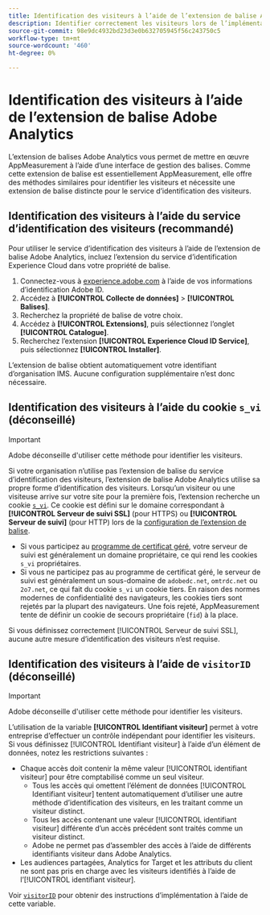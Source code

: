 ```yaml
---
title: Identification des visiteurs à l’aide de l’extension de balise Adobe Analytics
description: Identifier correctement les visiteurs lors de l’implémentation de l’extension de balise Adobe Analytics.
source-git-commit: 98e9dc4932bd23d3e0b632705945f56c243750c5
workflow-type: tm+mt
source-wordcount: '460'
ht-degree: 0%

---
```


# Identification des visiteurs à l’aide de l’extension de balise Adobe Analytics

L’extension de balises Adobe Analytics vous permet de mettre en œuvre AppMeasurement à l’aide d’une interface de gestion des balises. Comme cette extension de balise est essentiellement AppMeasurement, elle offre des méthodes similaires pour identifier les visiteurs et nécessite une extension de balise distincte pour le service d’identification des visiteurs.

## Identification des visiteurs à l’aide du service d’identification des visiteurs (recommandé)

Pour utiliser le service d’identification des visiteurs à l’aide de l’extension de balise Adobe Analytics, incluez l’extension du service d’identification Experience Cloud dans votre propriété de balise.

1. Connectez-vous à [experience.adobe.com](https://experience.adobe.com) à l’aide de vos informations d’identification Adobe ID.
1. Accédez à **[!UICONTROL Collecte de données]** > **[!UICONTROL Balises]**.
1. Recherchez la propriété de balise de votre choix.
1. Accédez à **[!UICONTROL Extensions]**, puis sélectionnez l’onglet **[!UICONTROL Catalogue]**.
1. Recherchez l’extension **[!UICONTROL Experience Cloud ID Service]**, puis sélectionnez **[!UICONTROL Installer]**.

L’extension de balise obtient automatiquement votre identifiant d’organisation IMS. Aucune configuration supplémentaire n’est donc nécessaire.

## Identification des visiteurs à l’aide du cookie `s_vi` (déconseillé)

>[!IMPORTANT]
>
>Adobe déconseille d&#39;utiliser cette méthode pour identifier les visiteurs.

Si votre organisation n’utilise pas l’extension de balise du service d’identification des visiteurs, l’extension de balise Adobe Analytics utilise sa propre forme d’identification des visiteurs. Lorsqu’un visiteur ou une visiteuse arrive sur votre site pour la première fois, l’extension recherche un cookie [`s_vi`](https://experienceleague.adobe.com/fr/docs/core-services/interface/data-collection/cookies/analytics). Ce cookie est défini sur le domaine correspondant à **[!UICONTROL Serveur de suivi SSL]** (pour HTTPS) ou **[!UICONTROL Serveur de suivi]** (pour HTTP) lors de la [configuration de l’extension de balise](https://experienceleague.adobe.com/fr/docs/experience-platform/tags/extensions/client/analytics/overview).

* Si vous participez au [programme de certificat géré](https://experienceleague.adobe.com/fr/docs/core-services/interface/data-collection/adobe-managed-cert), votre serveur de suivi est généralement un domaine propriétaire, ce qui rend les cookies `s_vi` propriétaires.
* Si vous ne participez pas au programme de certificat géré, le serveur de suivi est généralement un sous-domaine de `adobedc.net`, `omtrdc.net` ou `2o7.net`, ce qui fait du cookie `s_vi` un cookie tiers. En raison des normes modernes de confidentialité des navigateurs, les cookies tiers sont rejetés par la plupart des navigateurs. Une fois rejeté, AppMeasurement tente de définir un cookie de secours propriétaire (`fid`) à la place.

Si vous définissez correctement [!UICONTROL Serveur de suivi SSL], aucune autre mesure d’identification des visiteurs n’est requise.

## Identification des visiteurs à l’aide de `visitorID` (déconseillé)

>[!IMPORTANT]
>
>Adobe déconseille d&#39;utiliser cette méthode pour identifier les visiteurs.

L’utilisation de la variable **[!UICONTROL Identifiant visiteur]** permet à votre entreprise d’effectuer un contrôle indépendant pour identifier les visiteurs. Si vous définissez [!UICONTROL Identifiant visiteur] à l’aide d’un élément de données, notez les restrictions suivantes :

* Chaque accès doit contenir la même valeur [!UICONTROL identifiant visiteur] pour être comptabilisé comme un seul visiteur.
   * Tous les accès qui omettent l’élément de données [!UICONTROL Identifiant visiteur] tentent automatiquement d’utiliser une autre méthode d’identification des visiteurs, en les traitant comme un visiteur distinct.
   * Tous les accès contenant une valeur [!UICONTROL identifiant visiteur] différente d’un accès précédent sont traités comme un visiteur distinct.
   * Adobe ne permet pas d’assembler des accès à l’aide de différents identifiants visiteur dans Adobe Analytics.
* Les audiences partagées, Analytics for Target et les attributs du client ne sont pas pris en charge avec les visiteurs identifiés à l’aide de l’[!UICONTROL identifiant visiteur].

Voir [`visitorID`](/help/implement/vars/config-vars/visitorid.md) pour obtenir des instructions d’implémentation à l’aide de cette variable.
